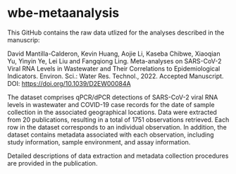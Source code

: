 # wbe-metaanalysis

This GitHub contains the raw data utlized for the analyses described in the manuscrip:

David Mantilla-Calderon, Kevin Huang, Aojie Li, Kaseba Chibwe, Xiaoqian Yu, Yinyin Ye, Lei Liu and Fangqiong Ling. Meta-analyses on SARS-CoV-2 Viral RNA Levels in Wastewater and Their Correlations to Epidemiological Indicators. Environ. Sci.: Water Res. Technol., 2022. Accepted Manuscript.  
DOI: https://doi.org/10.1039/D2EW00084A

The dataset comprises qPCR/dPCR detections of SARS-CoV-2 viral RNA levels in wastewater and COVID-19 case records for the date of sample collection in the associated geographical locations. Data were extracted from 20 publications, resulting in a total of 1751 observations retrieved. Each row in the dataset corresponds to an individual observation. In addition, the dataset contains metadata associated with each observation, including study information, sample environment, and assay information.

Detailed descriptions of data extraction and metadata collection procedures are provided in the publication.

